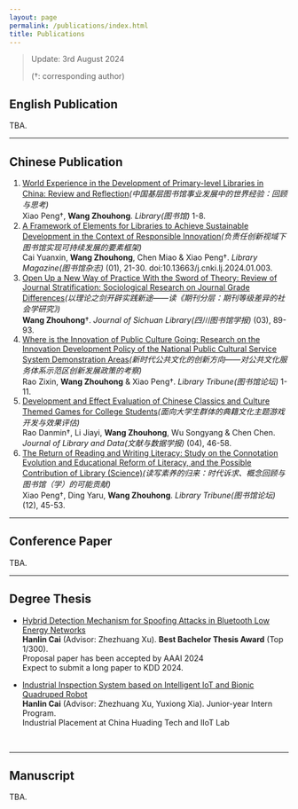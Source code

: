 ```yaml
---
layout: page
permalink: /publications/index.html
title: Publications
---
```


> Update: 3rd August 2024
>
> (†: corresponding author)


## English Publication
TBA.

---
## Chinese Publication


1. [World Experience in the Development of Primary-level Libraries in China: Review and Reflection](https://wangzhh.top/mypaper/Chinese/中国基层图书馆事业发展中的世界经验.pdf)*(中国基层图书馆事业发展中的世界经验：回顾与思考)*<br>Xiao Peng†, **Wang Zhouhong**. *Library(图书馆)* 1-8.
2. [A Framework of Elements for Libraries to Achieve Sustainable Development in the Context of Responsible Innovation]((https://wangzhh.top/mypaper/Chinese/负责任创新视域下图书馆实现可持续发展的要素框架.pdf))*(负责任创新视域下图书馆实现可持续发展的要素框架)*<br>Cai Yuanxin, **Wang Zhouhong**, Chen Miao & Xiao Peng†. *Library Magazine(图书馆杂志)* (01), 21-30. doi:10.13663/j.cnki.lj.2024.01.003.
3. [Open Up a New Way of Practice With the Sword of Theory: Review of Journal Stratification: Sociological Research on Journal Grade Differences](https://wangzhh.top/mypaper/Chinese/以理论之剑开辟实践新途.pdf)*(以理论之剑开辟实践新途——读《期刊分层：期刊等级差异的社会学研究》)*<br>**Wang Zhouhong**†. *Journal of Sichuan Library(四川图书馆学报)* (03), 89-93.
4. [Where is the Innovation of Public Culture Going: Research on the Innovation Development Policy of the National Public Cultural Service System Demonstration Areas](https://wangzhh.top/mypaper/Chinese/新时代公共文化的创新方向.pdf)*(新时代公共文化的创新方向——对公共文化服务体系示范区创新发展政策的考察)*<br>Rao Zixin, **Wang Zhouhong** & Xiao Peng†. *Library Tribune(图书馆论坛)* 1-11.
5. [Development and Effect Evaluation of Chinese Classics and Culture Themed Games for College Students](https://wangzhh.top/mypaper/Chinese/面向大学生群体的典籍文化主题游戏开发与效果评估.pdf)*(面向大学生群体的典籍文化主题游戏开发与效果评估)*<br>Rao Danmin†, Li Jiayi, **Wang Zhouhong**, Wu Songyang & Chen Chen. *Journal of Library and Data(文献与数据学报)* (04), 46-58.
6. [The Return of Reading and Writing Literacy: Study on the Connotation Evolution and Educational Reform of Literacy, and the Possible Contribution of Library (Science)](https://wangzhh.top/mypaper/Chinese/读写素养的归来.pdf)*(读写素养的归来：时代诉求、概念回顾与图书馆（学）的可能贡献)*<br>Xiao Peng†, Ding Yaru, **Wang Zhouhong**. *Library Tribune(图书馆论坛)* (12), 45-53.

---
## Conference Paper
TBA.

---
## Degree Thesis

- [Hybrid Detection Mechanism for Spoofing Attacks in Bluetooth Low Energy Networks](https://caihanlin.com/mypaper/thesis/UG-thesis.pdf)<br>**Hanlin Cai** (Advisor: Zhezhuang Xu). **Best Bachelor Thesis Award** (Top 1/300).<br>Proposal paper has been accepted by AAAI 2024<br>Expect to submit a long paper to KDD 2024.

- [Industrial Inspection System based on Intelligent IoT and Bionic Quadruped Robot](https://caihanlin.com/mypaper/thesis/IP-report.pdf)<br>**Hanlin Cai** (Advisor: Zhezhuang Xu, Yuxiong Xia). Junior-year Intern Program.<br>Industrial Placement at China Huading Tech and IIoT Lab<br>

  <br>

---

## Manuscript

TBA.

<br>
